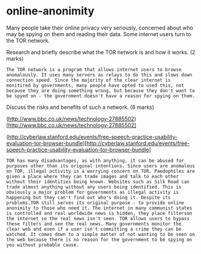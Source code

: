 online-anonimity
================

Many people take their online privacy very seriously, concerned about who may be spying on them and reading their data. Some internet users turn to the TOR network.

Research and briefly describe what the TOR network is and how it works. (2 marks)

```
The TOR network is a program that allows internet users to browse anomalously. It uses many servers as relays to do this and slows down connection speed. Since the majority of the clear internet is monitired by governments, many people have opted to used this, not because they are doing something wrong, but because they don't want to be spyed on - the government doesn't have a reason for spying on them. 
```

Discuss the risks and benefits of such a network. (6 marks)

(http://www.bbc.co.uk/news/technology-27885502)[http://www.bbc.co.uk/news/technology-27885502]

(http://cyberlaw.stanford.edu/events/free-speech-practice-usability-evaluation-tor-browser-bundle)[http://cyberlaw.stanford.edu/events/free-speech-practice-usability-evaluation-tor-browser-bundle]


```
TOR has many disadvantages, as with anything, it can be abused for purposes other than its original intentions. Since users are anomalous on TOR, illegal activity is a worrying concern on TOR. Paedophiles are given a place where they can trade images and talk to each other without their identities being known. Websites such as Silk Road can trade almost anything without any users being identified. This is obviously a major problem for governments as illegal activity is happening but they can't find out who's doing it. Despite its problems,TOR still serves its original purpose - to provide online anonimity to those who need it. The internet in many communist states is controlled and real worldwide news is hidden, they place filterson the internet so the real news isn't seen. TOR allows users to bypass these filters and see the real news. Many governments monitor the clear web and even if a user isn't committing a crime they can be watched. It comes down to a simple matter of not wanting to be seen on the web because there is no reason for the government to be spying on you without probable cause.
```
